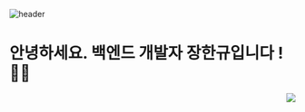 
![header](https://capsule-render.vercel.app/api?type=Waving&color=7F7FD5&height=200&text=Hankyu's%20Github&fontAlignY=35&fontSize=60)

# 안녕하세요. 백엔드 개발자 장한규입니다 ! 🙇‍♂️

<a href="https://github.com/hankyu0301"><img src="https://hits.seeyoufarm.com/api/count/incr/badge.svg?url=https://github.com/hankyu0301%2Fgjbae1212%2Fhit-counter&count_bg=%23151515&title_bg=%23555555&icon=&icon_color=%23E7E7E7&title=Visitors&edge_flat=false" align="right"></a> 
